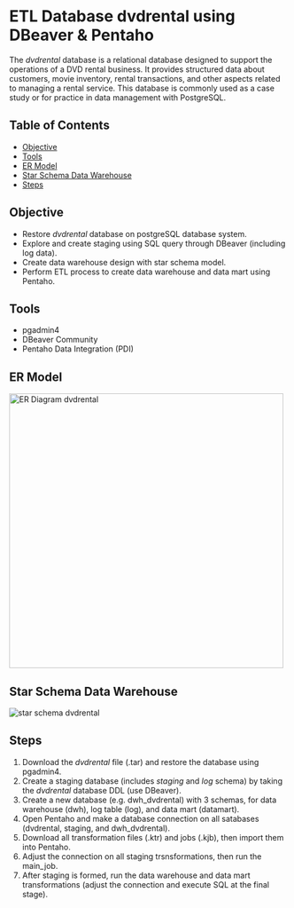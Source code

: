 # ETL Database dvdrental using DBeaver & Pentaho

The *dvdrental* database is a relational database designed to support the operations of a DVD rental business. It provides structured data about customers, movie inventory, rental transactions, and other aspects related to managing a rental service. This database is commonly used as a case study or for practice in data management with PostgreSQL.

## Table of Contents

- [Objective](#objective)
- [Tools](#tools)
- [ER Model](#er-model)
- [Star Schema Data Warehouse](#star-schema-data-warehouse)
- [Steps](#steps)

## Objective

- Restore _dvdrental_ database on postgreSQL database system.
- Explore and create staging using SQL query through DBeaver (including log data).
- Create data warehouse design with star schema model.
- Perform ETL process to create data warehouse and data mart using Pentaho.

## Tools
- pgadmin4
- DBeaver Community
- Pentaho Data Integration (PDI)

## ER Model
<img width="495" alt="ER Diagram dvdrental" src="https://github.com/user-attachments/assets/b35ecb9c-8a35-4377-a925-7680567f2562" />

## Star Schema Data Warehouse
![star schema dvdrental](https://github.com/user-attachments/assets/10c78190-9c35-4811-8dcf-5e7c549c4e8f)

## Steps
1. Download the _dvdrental_ file (.tar) and restore the database using pgadmin4.
2. Create a staging database (includes _staging_ and _log_ schema) by taking the _dvdrental_ database DDL (use DBeaver).
3. Create a new database (e.g. dwh_dvdrental) with 3 schemas, for data warehouse (dwh), log table (log), and data mart (datamart).
4. Open Pentaho and make a database connection on all satabases (dvdrental, staging, and dwh_dvdrental).
5. Download all transformation files (.ktr) and jobs (.kjb), then import them into Pentaho.
6. Adjust the connection on all staging trsnsformations, then run the main_job.
7. After staging is formed, run the data warehouse and data mart transformations (adjust the connection and execute SQL at the final stage).
